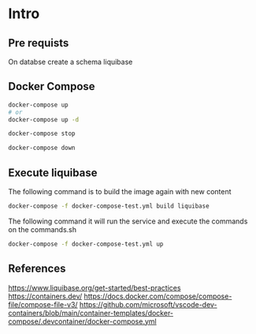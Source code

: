 # Intro

## Pre requists

On databse create a schema liquibase

## Docker Compose

```bash
docker-compose up
# or
docker-compose up -d
```

```bash
docker-compose stop
```

```bash
docker-compose down
```


## Execute liquibase

The following command is to build the image again with new content


```bash
docker-compose -f docker-compose-test.yml build liquibase
```
The following command it will run the service and execute the commands on the commands.sh

```bash
docker-compose -f docker-compose-test.yml up
```

## References

https://www.liquibase.org/get-started/best-practices
https://containers.dev/
https://docs.docker.com/compose/compose-file/compose-file-v3/
https://github.com/microsoft/vscode-dev-containers/blob/main/container-templates/docker-compose/.devcontainer/docker-compose.yml
